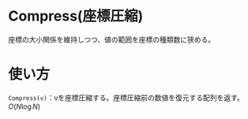 # Compress(座標圧縮)
座標の大小関係を維持しつつ、値の範囲を座標の種類数に狭める。

# 使い方
`Compress(v)`：vを座標圧縮する。座標圧縮前の数値を復元する配列を返す。$`O(N\log N)`$

